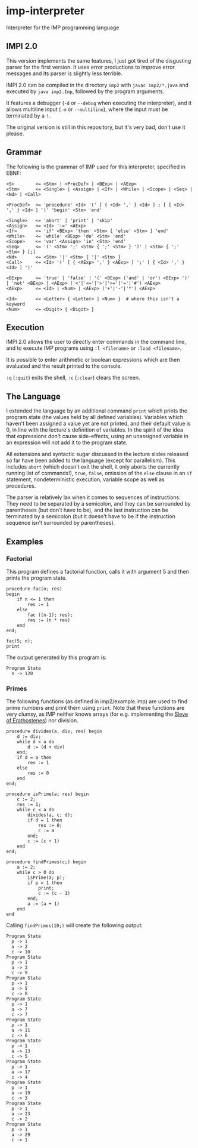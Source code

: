 # imp-interpreter

Interpreter for the IMP programming language

## IMPI 2.0

This version implements the same features, I just got tired of the disgusting parser for the first version. It uses error productions to improve error messages and its parser is slightly less terrible.

IMPI 2.0 can be compiled in the directory `imp2` with `javac imp2/*.java` and executed by `java imp2.Imp`, followed by the program arguments.

It features a debugger (`-d` or `--debug` when executing the interpreter), and it allows multiline input (`-m` or `--multiline`), where the input must be terminated by a `!`.

The original version is still in this repository, but it's very bad, don't use it please.

## Grammar

The following is the grammar of IMP used for this interpreter, specified in EBNF:

    <S>        <= <Stm> | <ProcDef> | <BExp> | <AExp>
    <Stm>      <= <Single> | <Assign> | <If> | <While> | <Scope> | <Seq> | <Nd> | <Call>
    
    <ProcDef>  <= 'procedure' <Id> '(' [ { <Id> ',' } <Id> ] ; [ { <Id> ',' } <Id> ] ')' 'begin' <Stm> 'end'
    
    <Single>   <= 'abort' | 'print' | 'skip'
    <Assign>   <= <Id> ':=' <AExp>
    <If>       <= 'if' <BExp> 'then' <Stm> [ 'else' <Stm> ] 'end'
    <While>    <= 'while' <BExp> 'do' <Stm> 'end'
    <Scope>    <= 'var' <Assign> 'in' <Stm> 'end'
    <Seq>      <= '(' <Stm> ';' <Stm> { ';' <Stm> } ')' | <Stm> { ';' <Stm> } [;]
    <Nd>       <= <Stm> '|' <Stm> { '|' <Stm> }
    <Call>     <= <Id> '(' [ { <AExp> ',' } <AExp> ] ';' [ { <Id> ',' } <Id> ] ')'
    
    <BExp>     <= 'true' | 'false' | '(' <BExp> ('and' | 'or') <BExp> ')' | 'not' <BExp> | <AExp> ('<'|'<='|'>'|'>='|'='|'#') <AExp>
    <AExp>     <= <Id> | <Num> | <AExp> ('+'|'-'|'*') <AExp>
    
    <Id>       <= <Letter> { <Letter> | <Num> }  # where this isn't a keyword
    <Num>      <= <Digit> { <Digit> }

## Execution

IMPI 2.0 allows the user to directly enter commands in the command line, and to execute IMP programs using `:l <filename>` or `:load <filename>`.

It is possible to enter arithmetic or boolean expressions which are then evaluated and the result printed to the console.

`:q` (`:quit`) exits the shell, `:c` (`:clear`) clears the screen.

## The Language

I extended the language by an additional command `print` which prints the program state (the values held by all defined variables). Variables which haven't been assigned a value yet are not printed, and their default value is 0, in line with the lecture's definition of variables. In the spirit of the idea that expressions don't cause side-effects, using an unassigned variable in an expression will not add it to the program state.

All extensions and syntactic sugar discussed in the lecture slides released so far have been added to the language (except for parallelism). This includes `abort` (which doesn't exit the shell, it only aborts the currently running list of commands!), `true`, `false`, omission of the `else` clause in an `if` statement, nondeterministic execution, variable scope as well as procedures.

The parser is relatively lax when it comes to sequences of instructions: They need to be separated by a semicolon, and they can be surrounded by parentheses (but don't have to be), and the last instruction can be terminated by a semicolon (but it doesn't have to be if the instruction sequence isn't surrounded by parentheses).

## Examples

### Factorial

This program defines a factorial function, calls it with argument 5 and then prints the program state.

    procedure fac(n; res)
    begin
        if n <= 1 then
            res := 1
        else
            fac ((n-1); res);
            res := (n * res)
        end
    end;
    
    fac(5; n);
    print
    
The output generated by this program is:

    Program State
      n -> 120

### Primes

The following functions (as defined in imp2/example.imp) are used to find prime numbers and print them using `print`. Note that these functions are very clumsy, as IMP neither knows arrays (for e.g. implementing the [Sieve of Erathostenes](https://en.wikipedia.org/wiki/Sieve_of_Eratosthenes)) nor division.

	procedure divides(a, div; res) begin
		d := div;
		while d < a do
			d := (d + div)
		end;
		if d = a then
			res := 1
		else
			res := 0
		end
	end;

	procedure isPrime(a; res) begin
		c := 2;
		res := 1;
		while c < a do
			divides(a, c; d);
			if d = 1 then
				res := 0;
				c := a
			end;
			c := (c + 1)
		end
	end;

	procedure findPrimes(c;) begin
		a := 2;
		while c > 0 do
			isPrime(a; p);
			if p = 1 then
				print;
				c := (c - 1)
			end;
			a := (a + 1)
		end
	end
    
Calling `findPrimes(10;)` will create the following output:

    Program State
      p -> 1
      a -> 2
      c -> 10
    Program State
      p -> 1
      a -> 3
      c -> 9
    Program State
      p -> 1
      a -> 5
      c -> 8
    Program State
      p -> 1
      a -> 7
      c -> 7
    Program State
      p -> 1
      a -> 11
      c -> 6
    Program State
      p -> 1
      a -> 13
      c -> 5
    Program State
      p -> 1
      a -> 17
      c -> 4
    Program State
      p -> 1
      a -> 19
      c -> 3
    Program State
      p -> 1
      a -> 23
      c -> 2
    Program State
      p -> 1
      a -> 29
      c -> 1
